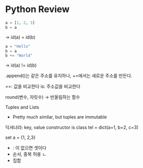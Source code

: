 # Python Review

```py
a = [1, 2, 3]
b = a
```
-> id(a) = id(b)

```py
a = "Hello"
b = a 
b += "World"
```
-> id(a) != id(b)

.append()는 같은 주소를 유지하나,
+=에서는 새로운 주소를 만든다.

==: 값을 비교한다
is: 주소값을 비교한다

round(변수, 자릿수) -> 반올림하는 함수

Tuples and Lists
* Pretty much similar, but tuples are immutable

딕셔너라: key, value
constructor is class
tel = dict(a=1, b=2, c=3)

set
a  = {1, 2,3}
* : 이 없으면 셋이다
* 순서, 중복 허용 ㄴ
* 집합
